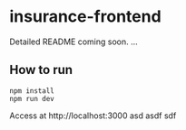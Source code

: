 # insurance-frontend

Detailed README coming soon.
...
## How to run

```shell
npm install
npm run dev
```
Access at http://localhost:3000
asd
asdf
sdf
